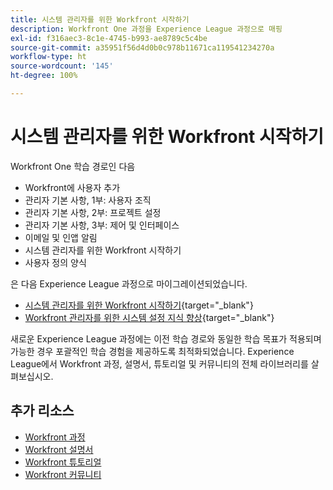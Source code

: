 ```yaml
---
title: 시스템 관리자를 위한 Workfront 시작하기
description: Workfront One 과정을 Experience League 과정으로 매핑
exl-id: f316aec3-8c1e-4745-b993-ae8789c5c4be
source-git-commit: a35951f56d4d0b0c978b11671ca119541234270a
workflow-type: ht
source-wordcount: '145'
ht-degree: 100%

---
```


# 시스템 관리자를 위한 Workfront 시작하기

Workfront One 학습 경로인 다음

* Workfront에 사용자 추가
* 관리자 기본 사항, 1부: 사용자 조직
* 관리자 기본 사항, 2부: 프로젝트 설정
* 관리자 기본 사항, 3부: 제어 및 인터페이스
* 이메일 및 인앱 알림
* 시스템 관리자를 위한 Workfront 시작하기
* 사용자 정의 양식

은 다음 Experience League 과정으로 마이그레이션되었습니다.

* [시스템 관리자를 위한 Workfront 시작하기](https://experienceleague.adobe.com/?recommended=Workfront-A-1-2022.1.admin){target="_blank"}
* [Workfront 관리자를 위한 시스템 설정 지식 향상](https://experienceleague.adobe.com/?recommended=Workfront-A-1-2022.2.admin){target="_blank"}

새로운 Experience League 과정에는 이전 학습 경로와 동일한 학습 목표가 적용되며 가능한 경우 포괄적인 학습 경험을 제공하도록 최적화되었습니다.  Experience League에서 Workfront 과정, 설명서, 튜토리얼 및 커뮤니티의 전체 라이브러리를 살펴보십시오.

## 추가 리소스

* [Workfront 과정](https://experienceleague.adobe.com/?lang=en&amp;Solution=Workfront#courses)
* [Workfront 설명서](https://experienceleague.adobe.com/docs/workfront.html)
* [Workfront 튜토리얼](https://experienceleague.adobe.com/docs/workfront-learn/tutorials-workfront/home.html)
* [Workfront 커뮤니티](https://experienceleaguecommunities.adobe.com/t5/workfront/ct-p/workfront)
